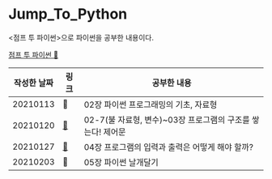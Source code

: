 # Jump_To_Python
<점프 투 파이썬>으로 파이썬을 공부한 내용이다.

[점프 투 파이썬 📔](https://wikidocs.net/book/1)

|작성한 날짜|링크|공부한 내용|
|---|---|---|
|20210113|🔗|02장 파이썬 프로그래밍의 기초, 자료형|
|20210120|[🔗](https://github.com/IsaacTips/Jump_To_Python/blob/main/20210120JTPy.ipynb)|02-7(불 자료형, 변수)~03장 프로그램의 구조를 쌓는다! 제어문|
|20210127|[🔗](https://github.com/IsaacTips/Jump_To_Python/blob/main/20210127JTPy.ipynb)|04장 프로그램의 입력과 출력은 어떻게 해야 할까?|
|20210203|🔗|05장 파이썬 날개달기|
